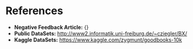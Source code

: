 # References

 - **Negative Feedback Article:** {}
 - **Public DataSets:** http://www2.informatik.uni-freiburg.de/~cziegler/BX/
 - **Kaggle DataSets:** https://www.kaggle.com/zygmunt/goodbooks-10k

